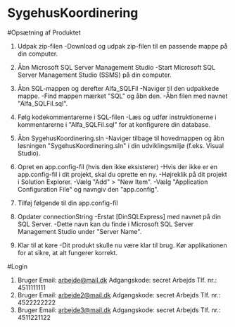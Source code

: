 # SygehusKoordinering


#Opsætning af Produktet

1. Udpak zip-filen
   -Download og udpak zip-filen til en passende mappe på din computer.

2. Åbn Microsoft SQL Server Management Studio
   -Start Microsoft SQL Server Management Studio (SSMS) på din computer.

3. Åbn SQL-mappen og derefter Alfa_SQLFil
   -Naviger til den udpakkede mappe.
   -Find mappen mærket "SQL" og åbn den.
   -Åbn filen med navnet "Alfa_SQLFil.sql".

4. Følg kodekommentarerne i SQL-filen
   -Læs og udfør instruktionerne i kommentarerne i "Alfa_SQLFil.sql" for at konfigurere din database.

 5. Åbn SygehusKoordinering.sln
    -Naviger tilbage til hovedmappen og åbn løsningen "SygehusKoordinering.sln" i din udviklingsmiljø (f.eks. Visual Studio).

 6. Opret en app.config-fil (hvis den ikke eksisterer)
     -Hvis der ikke er en app.config-fil i dit projekt, skal du oprette en ny.
             -Højreklik på dit projekt i Solution Explorer.
             -Vælg "Add" > "New Item".
             -Vælg "Application Configuration File" og navngiv den "app.config".

7. Tilføj følgende til din app.config-fil
   <configuration>
   <connectionStrings>
   <add name="post" connectionString="Data Source=[DinSQLExpress];Initial Catalog=Alfa_SygehusKoordinering;Integrated Security=True; Trust Server Certificate=True" providerName="Microsoft.Data.SqlClient"/>
   </connectionStrings>
   </configuration>

9. Opdater connectionString
   -Erstat [DinSQLExpress] med navnet på din SQL Server.
   -Dette navn kan du finde i Microsoft SQL Server Management Studio under "Server Name".

8. Klar til at køre
    -Dit produkt skulle nu være klar til brug. Kør applikationen for at sikre, at alt fungerer korrekt.

#Login
1.	Bruger
   Email: arbejde@mail.dk
  	Adgangskode: secret
  	Arbejds Tlf. nr.: 4511111111
2.	Bruger
   Email: arbejde2@mail.dk
  	Adgangskode: secret
  	Arbejds Tlf. nr.: 4522222222
3.	Bruger
   Email: arbejde3@mail.dk
  	Adgangskode: secret
  	Arbejds Tlf. nr.: 4511221122
